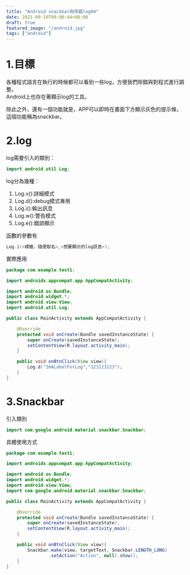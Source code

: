 ```yaml
---
title: "Android snackbar與除錯log04"
date: 2021-09-10T09:00:44+08:00
draft: true
featured_image: "/android.jpg"
tags: ["android"]
---
```



# 1.目標

各種程式語言在執行的時候都可以看到一些log，方便我們除錯與對程式進行調整。  
Android上也存在著顯示log的工具。  

除此之外，還有一個功能就是，APP可以即時在畫面下方顯示灰色的提示條，  
這個功能稱為snackbar。  

# 2.log

log需要引入的類別：

```java
import android.util.Log;
```

log分為幾種：

1. Log.v():詳細模式
2. Log.d():debug模式專用
3. Log.i():輸出訊息
4. Log.w():警告模式
5. Log.e():錯誤顯示

函數的參數有
```java
Log.i(<標籤，隨便取名>,<想要顯示的log訊息>);
```
實際應用

```java
package com.example.test1;

import androidx.appcompat.app.AppCompatActivity;

import android.os.Bundle;
import android.widget.*;
import android.view.View;
import android.util.Log;

public class MainActivity extends AppCompatActivity {

    @Override
    protected void onCreate(Bundle savedInstanceState) {
        super.onCreate(savedInstanceState);
        setContentView(R.layout.activity_main);
    }

    public void onBtnClick(View view){
        Log.d("ImALabelForLog","123123123");
    }
}
```
# 3.Snackbar

引入類別
```java
import com.google.android.material.snackbar.Snackbar;
```
具體使用方式

```java
package com.example.test1;

import androidx.appcompat.app.AppCompatActivity;

import android.os.Bundle;
import android.widget.*;
import android.view.View;
import com.google.android.material.snackbar.Snackbar;

public class MainActivity extends AppCompatActivity {

    @Override
    protected void onCreate(Bundle savedInstanceState) {
        super.onCreate(savedInstanceState);
        setContentView(R.layout.activity_main);
    }

    public void onBtnClick(View view){
        Snackbar.make(view, targetText, Snackbar.LENGTH_LONG)
                .setAction("Action", null).show();
    }
}
```
